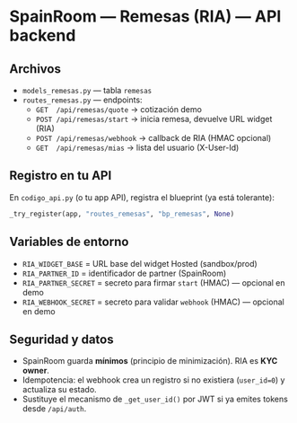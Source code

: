 
# SpainRoom — Remesas (RIA) — API backend

## Archivos
- `models_remesas.py` — tabla `remesas`
- `routes_remesas.py` — endpoints:
  - `GET  /api/remesas/quote`            → cotización demo
  - `POST /api/remesas/start`            → inicia remesa, devuelve URL widget (RIA)
  - `POST /api/remesas/webhook`          → callback de RIA (HMAC opcional)
  - `GET  /api/remesas/mias`             → lista del usuario (X-User-Id)

## Registro en tu API
En `codigo_api.py` (o tu app API), registra el blueprint (ya está tolerante):
```python
_try_register(app, "routes_remesas", "bp_remesas", None)
```

## Variables de entorno
- `RIA_WIDGET_BASE`     = URL base del widget Hosted (sandbox/prod)
- `RIA_PARTNER_ID`      = identificador de partner (SpainRoom)
- `RIA_PARTNER_SECRET`  = secreto para firmar `start` (HMAC) — opcional en demo
- `RIA_WEBHOOK_SECRET`  = secreto para validar `webhook` (HMAC) — opcional en demo

## Seguridad y datos
- SpainRoom guarda **mínimos** (principio de minimización). RIA es **KYC owner**.
- Idempotencia: el webhook crea un registro si no existiera (`user_id=0`) y actualiza su estado.
- Sustituye el mecanismo de `_get_user_id()` por JWT si ya emites tokens desde `/api/auth`.
